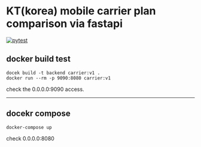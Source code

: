 # KT(korea) mobile carrier plan comparison via fastapi

[![pytest](https://github.com/CodeMath/carrier-plan-comparison-fastapi/actions/workflows/python-app.yml/badge.svg)](https://github.com/CodeMath/carrier-plan-comparison-fastapi/actions/workflows/python-app.yml)

<!-- Pytest Coverage Comment:Begin -->
<!-- Pytest Coverage Comment:End -->


## docker build test

```
docek build -t backend carrier:v1 .
docker run --rm -p 9090:8080 carrier:v1
```
check the 0.0.0.0:9090 access. 

***
## docekr compose
```
docker-compose up
```
check 0.0.0.0:8080
